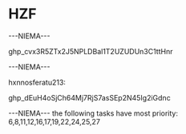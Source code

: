 # HZF
---NIEMA---


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


---NIEMA---


hxnnosferatu213:

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


---NIEMA---
the following tasks have most priority: 6,8,11,12,16,17,19,22,24,25,27
